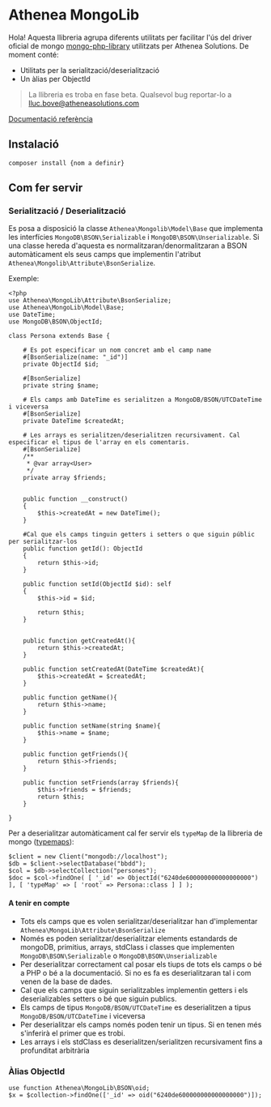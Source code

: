 # Athenea MongoLib

Hola! Aquesta llibreria agrupa diferents utilitats per facilitar l'ús del driver oficial de mongo [mongo-php-library](https://github.com/mongodb/mongo-php-library) utilitzats per Athenea Solutions. De moment conté:

 - Utilitats per la serialització/deserialització
 - Un àlias per ObjectId
 

> La llibreria es troba en fase beta. Qualsevol bug reportar-lo a lluc.bove@atheneasolutions.com

[Documentació referència](./docs/index.html)

## Instalació

    composer install {nom a definir}
    
## Com fer servir
### Serialització / Deserialització
Es posa a disposició la classe `Athenea\Mongolib\Model\Base` que implementa les interfícies `MongoDB\BSON\Serializable` i `MongoDB\BSON\Unserializable`. Si una classe hereda d'aquesta es normalitzaran/denormalitzaran a BSON automàticament els seus camps que implementin l'atribut `Athenea\Mongolib\Attribute\BsonSerialize`.

Exemple:

    <?php
    use Athenea\MongoLib\Attribute\BsonSerialize;
    use Athenea\MongoLib\Model\Base;
    use DateTime;
    use MongoDB\BSON\ObjectId;
    
    class Persona extends Base {
    
        # Es pot especificar un nom concret amb el camp name
        #[BsonSerialize(name: "_id")]
        private ObjectId $id;
    
        #[BsonSerialize]
        private string $name;
    
        # Els camps amb DateTime es serialitzen a MongoDB/BSON/UTCDateTime i viceversa
        #[BsonSerialize]
        private DateTime $createdAt;
    
        # Les arrays es serialitzen/deserialitzen recursivament. Cal especificar el tipus de l'array en els comentaris.
        #[BsonSerialize]
        /**
         * @var array<User>
         */
        private array $friends;
    
    
        public function __construct()
        {
            $this->createdAt = new DateTime();
        }
    
        #Cal que els camps tinguin getters i setters o que siguin públic per serialitzar-los
        public function getId(): ObjectId
        {
            return $this->id;
        }
    
        public function setId(ObjectId $id): self
        {
            $this->id = $id;
    
            return $this;
        }
    
    
        public function getCreatedAt(){
            return $this->createdAt;
        }
    
        public function setCreatedAt(DateTime $createdAt){
            $this->createdAt = $createdAt;
        }
    
        public function getName(){
            return $this->name;
        }
    
        public function setName(string $name){
            $this->name = $name;
        }
    
        public function getFriends(){
            return $this->friends;
        }
    
        public function setFriends(array $friends){
            $this->friends = $friends;
            return $this;
        }
        
    }

Per a deserialitzar automàticament cal fer servir els `typeMap` de la llibreria de mongo ([typemaps](https://www.php.net/manual/en/mongodb.persistence.deserialization.php#mongodb.persistence.typemaps)):

    $client = new Client("mongodb://localhost");
    $db = $client->selectDatabase("bbdd");
    $col = $db->selectCollection("persones");
    $doc = $col->findOne( [ '_id' => ObjectId("6240de600000000000000000") ], [ 'typeMap' => [ 'root' => Persona::class ] ] );

#### A tenir en compte

 - Tots els camps que es volen serialitzar/deserialitzar han d'implementar `Athenea\MongoLib\Attribute\BsonSerialize`
 - Només es poden serialitzar/deserialitzar elements estandards de mongoDB, primitius, arrays, stdClass i classes que implementen  `MongoDB\BSON\Serializable` o  `MongoDB\BSON\Unserializable`
 - Per deserialitzar correctament cal posar els tiups de tots els camps o bé a PHP o bé a la documentació. Si no es fa es deserialitzaran tal i com venen de la base de dades.
 - Cal que els camps que siguin serialitzables implementin getters i els deserializables setters o bé que siguin publics.
 - Els camps de tipus `MongoDB/BSON/UTCDateTime` es deserialitzen a tipus `MongoDB/BSON/UTCDateTime` i viceversa
 - Per deserialitzar els camps només poden tenir un tipus. Si en tenen més s'inferirà el primer que es trobi.
 - Les arrays i els stdClass es deserialitzen/serialitzen recursivament fins a profunditat arbitrària

### Àlias ObjectId

    use function Athenea\MongoLib\BSON\oid;
	$x = $collection->findOne(['_id' => oid("6240de600000000000000000")]);

